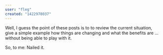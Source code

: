 ```yaml
---
user: "fleg"
created: "1422978037"
---
```


Well, I guess the point of these posts is to to review the current situation, give a simple example how things are changing and what the benefits are ... without being able to play with it. 

So, to me: Nailed it. 
